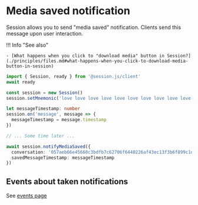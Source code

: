 # Media saved notification

Session allows you to send "media saved" notification. Clients send this message upon user interaction.

!!! Info "See also"

    - [What happens when you click to "download media" button in Session?](./principles/files.md#what-happens-when-you-click-to-download-media-button-in-session)

```ts
import { Session, ready } from '@session.js/client'
await ready

const session = new Session()
session.setMnemonic('love love love love love love love love love love love love love')

let messageTimestamp: number
session.on('message', message => {
  messageTimestamp = message.timestamp
})

// ... Some time later ...

await session.notifyMediaSaved({
  conversation: '057aeb66e45660c3bdfb7c62706f6440226af43ec13f3b6f899c1dd4db1b8fce5b',
  savedMessageTimestamp: messageTimestamp
})
```

## Events about taken notifications

See [events page](./events.md#screenshottaken)